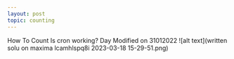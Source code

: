 ```yaml
---
layout: post
topic: counting
---
```


How To Count
Is cron working?
Day 
Modified on 31012022
![alt text](written solu on maxima lcamhlspq8i 2023-03-18 15-29-51.png)